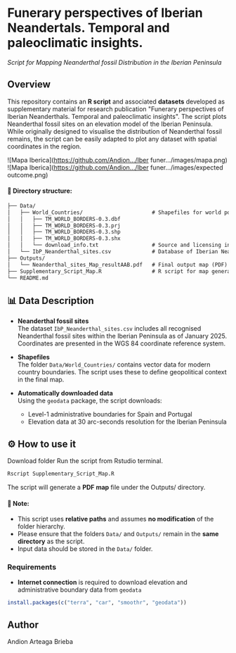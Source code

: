 # Funerary perspectives of Iberian Neandertals. Temporal and paleoclimatic insights.
*Script for Mapping Neanderthal fossil Distribution in the Iberian Peninsula*

## Overview

This repository contains an **R script** and associated **datasets** developed as supplementary material for research publication "Funerary perspectives of Iberian Neanderthals. Temporal and paleoclimatic insights". The script plots Neanderthal fossil sites on an elevation model of the Iberian Peninsula. While originally designed to visualise the distribution of Neanderthal fossil remains, the script can be easily adapted to plot any dataset with spatial coordinates in the region.

![Mapa Iberica](https://github.com/Andion.../Iber funer.../images/mapa.png)
![Mapa Iberica](https://github.com/Andion.../Iber funer.../images/expected outcome.png)
#### 📁 Directory structure:

```markdown
├── Data/
│   ├── World_Countries/                      # Shapefiles for world political boundaries
│   │   ├── TM_WORLD_BORDERS-0.3.dbf
│   │   ├── TM_WORLD_BORDERS-0.3.prj
│   │   ├── TM_WORLD_BORDERS-0.3.shp
│   │   ├── TM_WORLD_BORDERS-0.3.shx
│   │   └── download_info.txt                 # Source and licensing info
│   └── IbP_Neanderthal_sites.csv             # Database of Iberian Neanderthal fossil sites
├── Outputs/
│   └── Neanderthal_sites_Map_resultAAB.pdf   # Final output map (PDF)
├── Supplementary_Script_Map.R                # R script for map generation
└── README.md
```


## 📊 Data Description

- **Neanderthal fossil sites**  
  The dataset `IbP_Neanderthal_sites.csv` includes all recognised Neanderthal fossil sites within the Iberian Peninsula as of January 2025.
  Coordinates are presented in the WGS 84 coordinate reference system.

- **Shapefiles**  
  The folder `Data/World_Countries/` contains vector data for modern country boundaries. The script uses these to define geopolitical context in the final map.

- **Automatically downloaded data**  
  Using the `geodata` package, the script downloads:
  - Level-1 administrative boundaries for Spain and Portugal  
  - Elevation data at 30 arc-seconds resolution for the Iberian Peninsula


## ⚙️ How to use it

Download folder 
Run the script from Rstudio terminal.
```R
Rscript Supplementary_Script_Map.R
```
The script will generate a **PDF map** file under the Outputs/ directory.

#### 📌 Note:
- This script uses **relative paths** and assumes **no modification** of the folder hierarchy.  
- Please ensure that the folders `Data/` and `Outputs/` remain in the **same directory** as the script.  
- Input data should be stored in the `Data/` folder.

### Requirements
- **Internet connection** is required to download elevation and administrative boundary data from `geodata`
```R
install.packages(c("terra", "car", "smoothr", "geodata"))
```

## Author
Andion Arteaga Brieba
